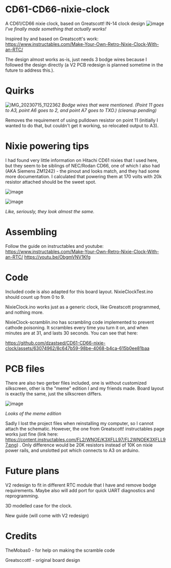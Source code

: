 # CD61-CD66-nixie-clock
A CD61/CD66 nixie clock, based on Greatscott! IN-14 clock design
![image](https://github.com/dzastsed/CD61-CD66-nixie-clock/assets/63074962/ec3a7a2a-ae73-4c7e-8dee-cce5dd0d87ef)
*I've finally made something that actually works!*

Inspired by and based on Greatscott's work: https://www.instructables.com/Make-Your-Own-Retro-Nixie-Clock-With-an-RTC/

The design almost works as-is, just needs 3 bodge wires because I followed the design directly (a V2 PCB redesign is planned sometime in the future to address this.).

# Quirks

![IMG_20230715_1122362](https://github.com/dzastsed/CD61-CD66-nixie-clock/assets/63074962/e703b76a-5252-49ce-ac1c-22fa48506d18)
*Bodge wires that were mentioned. (Point 11 goes to A3, point A6 goes to 2, and point A7 goes to TXO.) (cleanup pending)*

Removes the requirement of using pulldown resistor on point 11 (initially I wanted to do that, but couldn't get it working, so relocated output to A3).

# Nixie powering tips

I had found very little information on Hitachi CD61 nixies that I used here, but they seem to be siblings of NEC/Rodan CD66, one of which I also had (AKA Siemens ZM1242) - the pinout and looks match, and they had some more documentation. I calculated that powering them at 170 volts with 20k resistor attached should be the sweet spot. 

![image](https://github.com/dzastsed/CD61-CD66-nixie-clock/assets/63074962/46c15c17-8979-4a19-a33f-87dc6e3cfa2c)

![image](https://github.com/dzastsed/CD61-CD66-nixie-clock/assets/63074962/6aaf6df4-852d-47e8-ade1-27accd6f668e)

*Like, seriously, they look almost the same.*

# Assembling

Follow the guide on instructables and youtube:
https://www.instructables.com/Make-Your-Own-Retro-Nixie-Clock-With-an-RTC/
https://youtu.be/ObgmVNV1Kfg


# Code
Included code is also adapted for this board layout. NixieClockTest.ino should count up from 0 to 9. 

NixieClock.ino works just as a generic clock, like Greatscott programmed, and nothing more. 

NixieClock-scramblin.ino has scrambling code implemented to prevent cathode poisoning. It scrambles every time you turn it on, and when minutes are at 31, and lasts 30 seconds. You can see that here: 

https://github.com/dzastsed/CD61-CD66-nixie-clock/assets/63074962/8c647b59-98be-4068-b4ca-615b0ee81baa

# PCB files

There are also two gerber files included, one is without customized silkscreen, other is the "meme" edition I and my friends made. Board layout is exactly the same, just the silkscreen differs.

![image](https://github.com/dzastsed/CD61-CD66-nixie-clock/assets/63074962/0f0428b1-b2e8-42e6-b75c-df0b53595dd4)

*Looks of the meme edition*

Sadly I lost the project files when reinstalling my computer, so I cannot attach the schematic. However, the one from Greatscott! instructables page works just fine (link here: https://content.instructables.com/FL2/WNOE/K3XFLL97/FL2WNOEK3XFLL97.png) . Only difference would be 20K resistors instead of 10K on nixie power rails, and unslotted pot which connects to A3 on arduino.

# Future plans 

V2 redesign to fit in different RTC module that I have and remove bodge requirements. Maybe also will add port for quick UART diagnostics and reprogramming.

3D modelled case for the clock.

New guide (will come with V2 redesign)

# Credits
TheMobas0 - for help on making the scramble code

Greatsccott! - original board design

